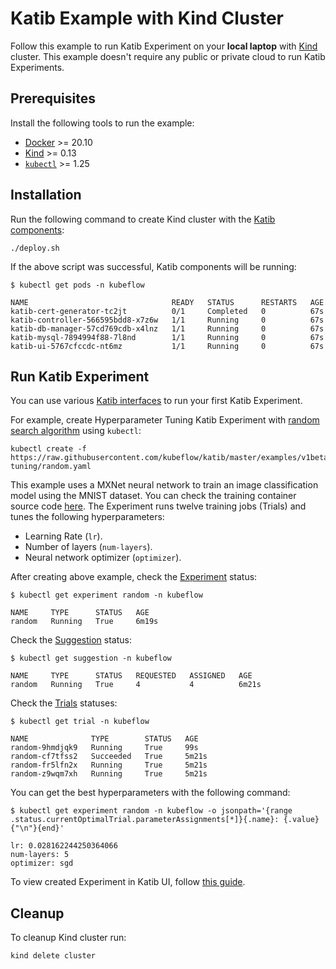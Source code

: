 # Katib Example with Kind Cluster

Follow this example to run Katib Experiment on your **local laptop** with
[Kind](https://github.com/kubernetes-sigs/kind/) cluster. This example doesn't
require any public or private cloud to run Katib Experiments.

## Prerequisites

Install the following tools to run the example:

- [Docker](https://docs.docker.com/get-docker) >= 20.10
- [Kind](https://kind.sigs.k8s.io/docs/user/quick-start/#installation) >= 0.13
- [`kubectl`](https://kubernetes.io/docs/tasks/tools/#kubectl) >= 1.25

## Installation

Run the following command to create Kind cluster with the
[Katib components](https://www.kubeflow.org/docs/components/katib/hyperparameter/#katib-components):

```
./deploy.sh
```

If the above script was successful, Katib components will be running:

```
$ kubectl get pods -n kubeflow

NAME                                READY   STATUS      RESTARTS   AGE
katib-cert-generator-tc2jt          0/1     Completed   0          67s
katib-controller-566595bdd8-x7z6w   1/1     Running     0          67s
katib-db-manager-57cd769cdb-x4lnz   1/1     Running     0          67s
katib-mysql-7894994f88-7l8nd        1/1     Running     0          67s
katib-ui-5767cfccdc-nt6mz           1/1     Running     0          67s
```

## Run Katib Experiment

You can use various [Katib interfaces](https://www.kubeflow.org/docs/components/katib/overview/#katib-interfaces)
to run your first Katib Experiment.

For example, create Hyperparameter Tuning Katib Experiment with
[random search algorithm](https://www.kubeflow.org/docs/components/katib/experiment/#random-search)
using `kubectl`:

```
kubectl create -f https://raw.githubusercontent.com/kubeflow/katib/master/examples/v1beta1/hp-tuning/random.yaml
```

This example uses a MXNet neural network to train an image classification model
using the MNIST dataset. You can check the training container source code
[here](../trial-images/mxnet-mnist).
The Experiment runs twelve training jobs (Trials) and tunes the following hyperparameters:

- Learning Rate (`lr`).
- Number of layers (`num-layers`).
- Neural network optimizer (`optimizer`).

After creating above example, check the
[Experiment](https://www.kubeflow.org/docs/components/katib/overview/#experiment) status:

```
$ kubectl get experiment random -n kubeflow

NAME     TYPE      STATUS   AGE
random   Running   True     6m19s
```

Check the [Suggestion](https://www.kubeflow.org/docs/components/katib/overview/#suggestion) status:

```
$ kubectl get suggestion -n kubeflow

NAME     TYPE      STATUS   REQUESTED   ASSIGNED   AGE
random   Running   True     4           4          6m21s
```

Check the [Trials](https://www.kubeflow.org/docs/components/katib/overview/#trial) statuses:

```
$ kubectl get trial -n kubeflow

NAME              TYPE        STATUS   AGE
random-9hmdjqk9   Running     True     99s
random-cf7tfss2   Succeeded   True     5m21s
random-fr5lfn2x   Running     True     5m21s
random-z9wqm7xh   Running     True     5m21s
```

You can get the best hyperparameters with the following command:

```
$ kubectl get experiment random -n kubeflow -o jsonpath='{range .status.currentOptimalTrial.parameterAssignments[*]}{.name}: {.value}{"\n"}{end}'

lr: 0.028162244250364066
num-layers: 5
optimizer: sgd
```

To view created Experiment in Katib UI, follow
[this guide](https://www.kubeflow.org/docs/components/katib/hyperparameter/#accessing-the-katib-ui).

## Cleanup

To cleanup Kind cluster run:

```
kind delete cluster
```
